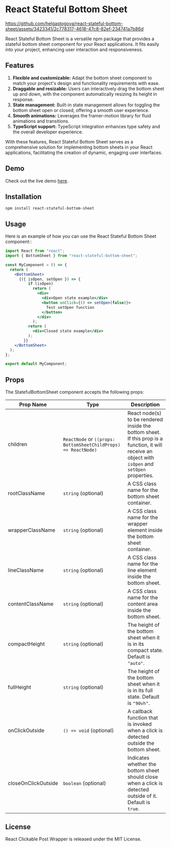 # React Stateful Bottom Sheet


https://github.com/helgastogova/react-stateful-bottom-sheet/assets/3423341/2c778317-4618-47c8-82ef-234741a7b86d

React Stateful Bottom Sheet is a versatile npm package that provides a stateful bottom sheet component for your React applications. It fits easily into your project, enhancing user interaction and responsiveness.

## Features
1. **Flexible and customizable:** Adapt the bottom sheet component to match your project's design and functionality requirements with ease.
2. **Draggable and resizable:** Users can interactively drag the bottom sheet up and down, with the component automatically resizing its height in response.
3. **State management:** Built-in state management allows for toggling the bottom sheet open or closed, offering a smooth user experience.
4. **Smooth animations:** Leverages the framer-motion library for fluid animations and transitions.
5. **TypeScript support:** TypeScript integration enhances type safety and the overall developer experience.

With these features, React Stateful Bottom Sheet serves as a comprehensive solution for implementing bottom sheets in your React applications, facilitating the creation of dynamic, engaging user interfaces.

## Demo 
Check out the live demo [here](https://codesandbox.io/s/romantic-ritchie-sj8qzf?file=/src/App.tsx).

## Installation
`npm install react-stateful-bottom-sheet`

## Usage
Here is an example of how you can use the React Stateful Bottom Sheet component::
```jsx
import React from "react";
import { BottomSheet } from "react-stateful-bottom-sheet";

const MyComponent = () => {
  return (
    <BottomSheet>
      {({ isOpen, setOpen }) => {
          if (isOpen)
            return (
              <div>
                <div>Open state example</div>
                <button onClick={() => setOpen(false)}>
                  Test setOpen function
                </button>
              </div>
            );
          return (
            <div>Closed state example</div>
          );
        }}
    </BottomSheet>
  );
};

export default MyComponent;

```

## Props
The StatefulBottomSheet component accepts the following props:

| Prop Name | Type | Description |
| --------- | ---- | ----------- |
| children | `ReactNode` or `((props: BottomSheetChildProps) => ReactNode)` | React node(s) to be rendered inside the bottom sheet. If this prop is a function, it will receive an object with `isOpen` and `setOpen` properties. |
| rootClassName | `string` (optional) | A CSS class name for the bottom sheet container. |
| wrapperClassName | `string` (optional) | A CSS class name for the wrapper element inside the bottom sheet container. |
| lineClassName | `string` (optional) | A CSS class name for the line element inside the bottom sheet. |
| contentClassName | `string` (optional) | A CSS class name for the content area inside the bottom sheet. |
| compactHeight | `string` (optional) | The height of the bottom sheet when it is in its compact state. Default is `"auto"`. |
| fullHeight | `string` (optional) | The height of the bottom sheet when it is in its full state. Default is `"90vh"`. |
| onClickOutside | `() => void` (optional) | A callback function that is invoked when a click is detected outside the bottom sheet. |
| closeOnClickOutside | `boolean` (optional) | Indicates whether the bottom sheet should close when a click is detected outside of it. Default is `true`. |


## License
React Clickable Post Wrapper is released under the MIT License.


